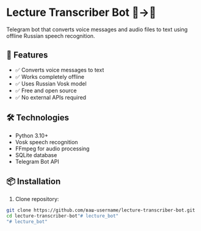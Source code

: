# Lecture Transcriber Bot 🎤→📝

Telegram bot that converts voice messages and audio files to text using offline Russian speech recognition.

## 🚀 Features

- ✅ Converts voice messages to text
- ✅ Works completely offline
- ✅ Uses Russian Vosk model
- ✅ Free and open source
- ✅ No external APIs required

## 🛠️ Technologies

- Python 3.10+
- Vosk speech recognition
- FFmpeg for audio processing
- SQLite database
- Telegram Bot API

## 📦 Installation

1. Clone repository:
```bash
git clone https://github.com/ваш-username/lecture-transcriber-bot.git
cd lecture-transcriber-bot"# lecture_bot" 
"# lecture_bot" 
